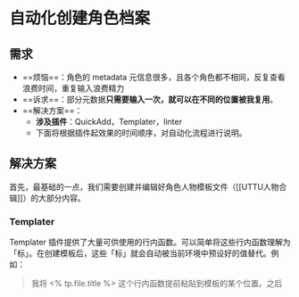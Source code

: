 # 自动化创建角色档案

## 需求

- ==烦恼==：角色的 metadata 元信息很多，且各个角色都不相同，反复查看浪费时间，重复输入浪费精力
- ==诉求==：部分元数据**只需要输入一次，就可以在不同的位置被我复用**。
- ==解决方案==：
	- **涉及插件**：QuickAdd，Templater，linter
	- 下面将根据插件起效果的时间顺序，对自动化流程进行说明。

## 解决方案

首先，最基础的一点，我们需要创建并编辑好角色人物模板文件（[[UTTU人物合辑]]）的大部分内容。

### Templater

Templater 插件提供了大量可供使用的行内函数。可以简单将这些行内函数理解为「标」。在创建模板后，这些「标」就会自动被当前环境中预设好的值替代。例如：

> 我将 <% tp.file.title %> 这个行内函数提前粘贴到模板的某个位置。之后